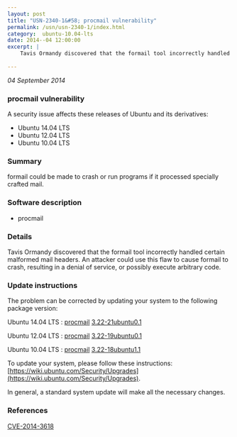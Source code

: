 ```yaml
---
layout: post
title: "USN-2340-1&#58; procmail vulnerability"
permalink: /usn/usn-2340-1/index.html
category:  ubuntu-10.04-lts
date: 2014--04 12:00:00
excerpt: |
    Tavis Ormandy discovered that the formail tool incorrectly handled certain malformed mail headers. An attacker could use this flaw to cause formail to crash, resulting in a denial of service, or possibly execute arbitrary code. 
    
--- 
```

 
 

*04 September 2014*

### procmail vulnerability

A security issue affects these releases of Ubuntu and its derivatives:

* Ubuntu 14.04 LTS
* Ubuntu 12.04 LTS
* Ubuntu 10.04 LTS

### Summary

formail could be made to crash or run programs if it processed specially crafted mail.

### Software description

* procmail 

### Details

Tavis Ormandy discovered that the formail tool incorrectly handled certain malformed mail headers. An attacker could use this flaw to cause formail to crash, resulting in a denial of service, or possibly execute arbitrary code. 

### Update instructions

The problem can be corrected by updating your system to the following package version:

Ubuntu 14.04 LTS
 : [procmail](https://launchpad.net/ubuntu/+source/procmail) <span> [3.22-21ubuntu0.1](https://launchpad.net/ubuntu/+source/procmail/3.22-21ubuntu0.1) </span> 

Ubuntu 12.04 LTS
 : [procmail](https://launchpad.net/ubuntu/+source/procmail) <span> [3.22-19ubuntu0.1](https://launchpad.net/ubuntu/+source/procmail/3.22-19ubuntu0.1) </span> 

Ubuntu 10.04 LTS
 : [procmail](https://launchpad.net/ubuntu/+source/procmail) <span> [3.22-18ubuntu1.1](https://launchpad.net/ubuntu/+source/procmail/3.22-18ubuntu1.1) </span> 

To update your system, please follow these instructions: [https://wiki.ubuntu.com/Security/Upgrades](https://wiki.ubuntu.com/Security/Upgrades).

In general, a standard system update will make all the necessary changes. 

### References

 
 [CVE-2014-3618](http://people.ubuntu.com/~ubuntu-security/cve/CVE-2014-3618)
 

